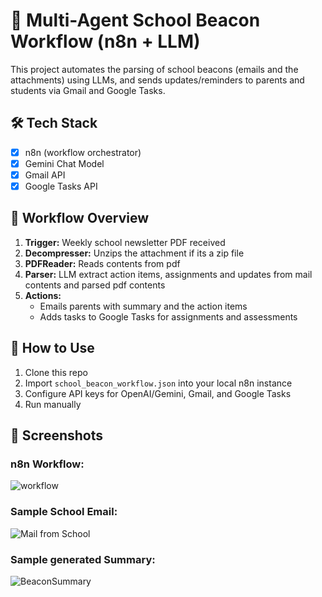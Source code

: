 # 🏫 Multi-Agent School Beacon Workflow (n8n + LLM)

This project automates the parsing of school beacons (emails and the attachments) using LLMs, and sends updates/reminders to parents and students via Gmail and Google Tasks.

## 🛠️ Tech Stack

- [x] n8n (workflow orchestrator)
- [x] Gemini Chat Model 
- [x] Gmail API
- [x] Google Tasks API

## 🔄 Workflow Overview

1. **Trigger:** Weekly school newsletter PDF received
2. **Decompresser:** Unzips the attachment if its a zip file
3. **PDFReader:** Reads contents from pdf
4. **Parser:** LLM extract action items, assignments and updates from mail contents and parsed pdf contents
5. **Actions:**
   - Emails parents with summary and the action items
   - Adds tasks to Google Tasks for assignments and assessments
  
## 🚀 How to Use

1. Clone this repo
2. Import `school_beacon_workflow.json` into your local n8n instance
3. Configure API keys for OpenAI/Gemini, Gmail, and Google Tasks
4. Run manually

## 📸 Screenshots

### n8n Workflow:
![workflow](https://github.com/user-attachments/assets/c3b8b5e1-c16e-4016-bfec-2a214b065719)


### Sample School Email:
![Mail from School](https://github.com/user-attachments/assets/a7070f44-bcb4-461c-b728-9bd6e5581148)


### Sample generated Summary:
![BeaconSummary](https://github.com/user-attachments/assets/257934f0-f883-4bb2-9377-06e785d83323)

